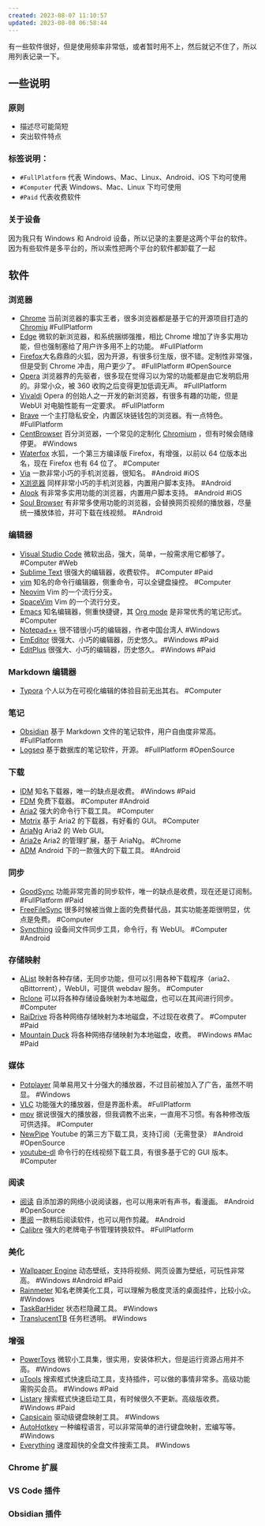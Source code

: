 ```yaml
---
created: 2023-08-07 11:10:57
updated: 2023-08-08 06:58:44
---
```


有一些软件很好，但是使用频率非常低，或者暂时用不上，然后就记不住了，所以用列表记录一下。

## 一些说明

### 原则

- 描述尽可能简短
- 突出软件特点

### 标签说明：

- `#FullPlatform` 代表 Windows、Mac、Linux、Android、iOS 下均可使用
- `#Computer` 代表 Windows、Mac、Linux 下均可使用
- `#Paid` 代表收费软件

### 关于设备

因为我只有 Windows 和 Android 设备，所以记录的主要是这两个平台的软件。因为有些软件是多平台的，所以索性把两个平台的软件都卸载了一起

## 软件

### 浏览器

- [Chrome](https://www.google.com/chrome/) 当前浏览器的事实王者，很多浏览器都是基于它的开源项目打造的 [Chromiu](https://www.chromium.org/getting-involved/download-chromium/) #FullPlatform
- [Edge](https://www.microsoft.com/edge) 微软的新浏览器，和系统捆绑强推，相比 Chrome 增加了许多实用功能，但也强制塞给了用户许多用不上的功能。 #FullPlatform
- [Firefox](https://www.mozilla.org/firefox/)大名鼎鼎的火狐，因为开源，有很多衍生版，很不错。定制性非常强，但是受到 Chrome 冲击，用户更少了。 #FullPlatform #OpenSource
- [Opera](https://www.opera.com/) 浏览器界的先驱者，很多现在觉得习以为常的功能都是由它发明启用的。非常小众，被 360 收购之后变得更加低调无声。 #FullPlatform
- [Vivaldi](https://vivaldi.com/) Opera 的创始人之一开发的新浏览器，有很多有趣的功能，但是 WebUI 对电脑性能有一定要求。 #FullPlatform
- [Brave](https://brave.com/) 一个主打隐私安全，内置区块链钱包的浏览器。有一点特色。 #FullPlatform
- [CentBrowser](http://www.centbrowser.com/) 百分浏览器，一个常见的定制化 [Chromium](http://www.centbrowser.com/) ，但有时候会随缘停更。 #Windows
- [Waterfox](https://www.waterfox.net/) 水狐，一个第三方编译版 Firefox，有增强，以前以 64 位版本出名，现在 Firefox 也有 64 位了。 #Computer
- [Via](https://viayoo.com/) 一款非常小巧的手机浏览器，很知名。 #Android #iOS
- [X浏览器](https://www.xbext.com/) 同样非常小巧的手机浏览器，内置用户脚本支持。 #Android
- [Alook](https://www.alookweb.com/) 有非常多实用功能的浏览器，内置用户脚本支持。 #Android #iOS
- [Soul Browser](https://play.google.com/store/apps/details?id=com.mycompany.app.soulbrowser) 有非常多使用功能的浏览器，会替换网页视频的播放器，尽量统一播放体验，并可下载在线视频。 #Android

### 编辑器

- [Visual Studio Code](https://code.visualstudio.com/) 微软出品，强大，简单，一般需求用它都够了。 #Computer #Web
- [Sublime Text](https://www.sublimetext.com/3) 很强大的编辑器，收费软件。 #Computer #Paid
- [vim](https://www.vim.org/) 知名的命令行编辑器，侧重命令，可以全键盘操控。 #Computer 
- [Neovim](https://neovim.io/) Vim 的一个流行分支。
- [SpaceVim](https://spacevim.org/) Vim 的一个流行分支。
- [Emacs](https://www.gnu.org/software/emacs/) 知名编辑器，侧重快捷键，其 [Org mode](https://orgmode.org/) 是非常优秀的笔记形式。 #Computer 
- [Notepad++](https://notepad-plus-plus.org/) 很不错很小巧的编辑器，作者中国台湾人 #Windows 
- [EmEditor](https://www.emeditor.com/) 很强大、小巧的编辑器，历史悠久。 #Windows #Paid
- [EditPlus](https://www.editplus.com/) 很强大、小巧的编辑器，历史悠久。 #Windows #Paid

### Markdown 编辑器

- [Typora](https://typora.io/) 个人以为在可视化编辑的体验目前无出其右。 #Computer

### 笔记

- [Obsidian](https://obsidian.md/) 基于 Markdown 文件的笔记软件，用户自由度非常高。 #FullPlatform
- [Logseq](https://logseq.com/) 基于数据库的笔记软件，开源。 #FullPlatform #OpenSource

### 下载

- [IDM](https://www.internetdownloadmanager.com/) 知名下载器，唯一的缺点是收费。 #Windows #Paid 
- [FDM](https://www.freedownloadmanager.org/) 免费下载器。 #Computer #Android
- [Aria2](https://aria2.github.io/) 强大的命令行下载工具。 #Computer
- [Motrix](https://motrix.app/) 基于 Aria2 的下载器，有好看的 GUI。 #Computer
- [AriaNg](https://github.com/mayswind/AriaNg) Aria2 的 Web GUI。
- [Aria2e](https://www.aria2e.com/) Aria2 的管理扩展，基于 AriaNg。 #Chrome
- [ADM](https://advancedapp.kz/)  Android 下的一款强大的下载工具。 #Android

### 同步

- [GoodSync](https://www.goodsync.com/) 功能非常完善的同步软件，唯一的缺点是收费，现在还是订阅制。 #FullPlatform #Paid 
- [FreeFileSync](https://freefilesync.org/) 很多时候被当做上面的免费替代品，其实功能差距很明显，优点是免费。 #Computer 
- [Syncthing](https://syncthing.net/) 设备间文件同步工具，命令行，有 WebUI。 #Computer #Android

### 存储映射

- [AList](https://alist.nn.ci/) 映射各种存储，无同步功能，但可以引用各种下载程序（aria2、qBittorrent），WebUI，可提供 webdav 服务。 #Computer 
- [Rclone](https://rclone.org/) 可以将各种存储设备映射为本地磁盘，也可以在其间进行同步。 #Computer
- [RaiDrive](https://www.raidrive.com/) 将各种网络存储映射为本地磁盘，不过现在收费了。 #Computer #Paid
- [Mountain Duck](https://mountainduck.io/) 将各种网络存储映射为本地磁盘，收费。 #Windows #Mac #Paid


### 媒体

- [Potplayer](https://potplayer.tv/) 简单易用又十分强大的播放器，不过目前被加入了广告，虽然不明显。 #Windows 
- [VLC](https://www.videolan.org/vlc/) 功能强大的播放器，但是界面朴素。 #FullPlatform
- [mpv](https://mpv.io/) 据说很强大的播放器，但我调教不出来，一直用不习惯。有各种修改版可供选择。 #Computer 
- [NewPipe](https://newpipe.net/) Youtube  的第三方下载工具，支持订阅（无需登录） #Android #OpenSource
- [youtube-dl](https://github.com/ytdl-org/youtube-dl) 命令行的在线视频下载工具，有很多基于它的 GUI 版本。 #Computer

### 阅读

- [阅读](https://gedoor.github.io/) 自添加源的网络小说阅读器，也可以用来听有声书，看漫画。 #Android #OpenSource
- [墨阅](https://www.coolapk.com/apk/com.mxc.offline_all) 一款稍后阅读软件，也可以用作剪藏。 #Android 
- [Calibre](http://calibre-ebook.com/) 强大的老牌电子书管理转换软件。 #FullPlatform

### 美化

- [Wallpaper Engine](https://store.steampowered.com/app/431960) 动态壁纸，支持将视频、网页设置为壁纸，可玩性非常高。 #Windows #Android #Paid
- [Rainmeter](https://www.rainmeter.net/) 知名老牌美化工具，可以理解为极度灵活的桌面挂件，比较小众。 #Windows 
- [TaskBarHider](https://zyhh.me/delphi/taskbarhider.html) 状态栏隐藏工具。 #Windows 
- [TranslucentTB](https://github.com/TranslucentTB/TranslucentTB) 任务栏透明。 #Windows 

### 增强

- [PowerToys](https://learn.microsoft.com/en-us/windows/powertoys/) 微软小工具集，很实用，安装体积大，但是运行资源占用并不高。 #Windows 
- [uTools](https://u.tools/) 搜索框式快速启动工具，支持插件，可以做的事情非常多。高级功能需购买会员。 #Windows #Paid
- [Listary](https://www.listary.com/) 搜索框式快速启动工具，有时候很久不更新。高级版收费。 #Windows #Paid
- [Capsicain](https://github.com/cajhin/capsicain) 驱动级键盘映射工具。 #Windows 
- [AutoHotkey](https://www.autohotkey.com/) 一种编程语言，可以非常简单的进行键盘映射，宏编写等。 #Windows 
- [Everything](https://www.voidtools.com/support/everything) 速度超快的全盘文件搜索工具。 #Windows 

### Chrome 扩展


### VS Code 插件


### Obsidian 插件
